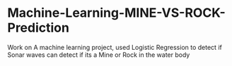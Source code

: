 # Machine-Learning-MINE-VS-ROCK-Prediction
Work on A machine learning project, used Logistic Regression to detect if Sonar waves can detect if its a Mine or Rock  in the water body
